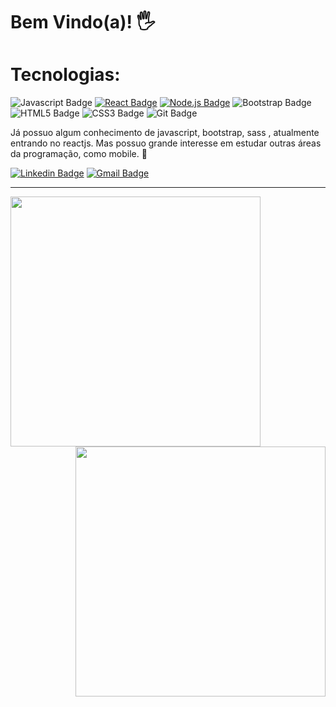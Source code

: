 # Bem Vindo(a)!  🖐


# Tecnologias:

![Javascript Badge](https://img.shields.io/badge/-Javascript-F29400?style=flat-square&logo=javascript&logoColor=white)
[![React Badge](https://img.shields.io/badge/-ReactJS-13B5EA?style=flat-square&logo=react&logoColor=white&link=https://reactjs.org)](https://reactjs.org)
[![Node.js Badge](https://img.shields.io/badge/-Node.js-339933?style=flat-square&logo=node.js&logoColor=white&link=https://nodejs.org/en/)](https://nodejs.org/en/)
![Bootstrap Badge](https://img.shields.io/badge/-Bootstrap-563D7C?style=flat-square&logo=bootstrap&logoColor=white)
![HTML5 Badge](https://img.shields.io/badge/-HTML5-E34F26?style=flat-square&logo=HTML5&logoColor=white)
![CSS3 Badge](https://img.shields.io/badge/-CSS3-1572B6?style=flat-square&logo=CSS3&logoColor=white)
![Git Badge](https://img.shields.io/badge/-GIT-F34F29?style=flat-square&logo=git&logoColor=white)

Já possuo algum conhecimento de javascript, bootstrap, sass , atualmente entrando no reactjs. Mas possuo grande interesse em estudar outras áreas da programação, como mobile. 🙂


[![Linkedin Badge](https://img.shields.io/badge/-Lucas%20Oliveira-39aae1?style=flat-square&logo=Linkedin&logoColor=white&link=https://www.linkedin.com/in/lucas-oliveira-aa319b1b2/)](https://www.linkedin.com/in/lucas-oliveira-aa319b1b2/) 
[![Gmail Badge](https://img.shields.io/badge/-devlucasandrius@gmail.com-39aae1?style=flat-square&logo=Gmail&logoColor=white&link=mailto:devlucasandrius@gmail.com)](mailto:lukasandrios@gmail.com)

***

<img width="400px" align="left" src="https://github-readme-stats.vercel.app/api/top-langs/?username=LucasAndrius&hide=html&layout=compact&theme=default" />
<img width="400px" align="right" src="https://github-readme-stats.vercel.app/api?username=LucasAndrius&theme=default" />






<!---
LucasAndrius/LucasAndrius is a ✨ special ✨ repository because its `README.md` (this file) appears on your GitHub profile.
You can click the Preview link to take a look at your changes.
--->
